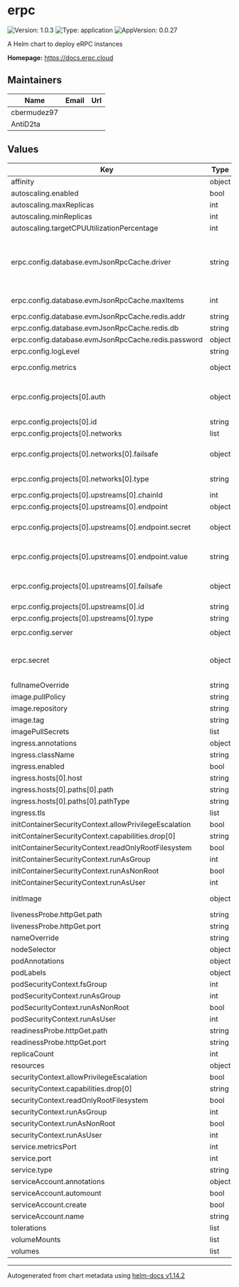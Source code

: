 
# erpc

![Version: 1.0.3](https://img.shields.io/badge/Version-1.0.3-informational?style=flat-square) ![Type: application](https://img.shields.io/badge/Type-application-informational?style=flat-square) ![AppVersion: 0.0.27](https://img.shields.io/badge/AppVersion-0.0.27-informational?style=flat-square)

A Helm chart to deploy eRPC instances

**Homepage:** <https://docs.erpc.cloud>

## Maintainers

| Name | Email | Url |
| ---- | ------ | --- |
| cbermudez97 |  |  |
| AntiD2ta |  |  |

## Values

| Key | Type | Default | Description |
|-----|------|---------|-------------|
| affinity | object | `{}` |  |
| autoscaling.enabled | bool | `false` |  |
| autoscaling.maxReplicas | int | `100` |  |
| autoscaling.minReplicas | int | `1` |  |
| autoscaling.targetCPUUtilizationPercentage | int | `80` |  |
| erpc.config.database.evmJsonRpcCache.driver | string | `""` | Cache driver to be used. One of `memory` or `redis`. Other drivers configurations will be ignored. DynamoDB and Postgres drivers are not supported at the moment. Ref: https://docs.erpc.cloud/config/database |
| erpc.config.database.evmJsonRpcCache.maxItems | int | `10000` | Maximum number of items to be cached. |
| erpc.config.database.evmJsonRpcCache.redis.addr | string | `""` | Redis server address. |
| erpc.config.database.evmJsonRpcCache.redis.db | string | `""` | Redis database to be used. |
| erpc.config.database.evmJsonRpcCache.redis.password | object | `{"secret":{"key":"","name":""}}` | Redis server password. |
| erpc.config.logLevel | string | `"warn"` | Erpc log level. |
| erpc.config.metrics | object | `{"enabled":true,"hostV4":"0.0.0.0","hostV6":"[::]","listenV4":true,"listenV6":false}` | Erpc prometheus metrics server configuration. |
| erpc.config.projects[0].auth | object | `{"secretKey":"","type":"secret"}` | Project authentication strategies. Ref: https://docs.erpc.cloud/config/auth. Only `secret` strategy is supported at the moment. |
| erpc.config.projects[0].id | string | `""` |  |
| erpc.config.projects[0].networks | list | `[{"chainId":1,"failsafe":{},"type":"evm"}]` | Project networks to be used. |
| erpc.config.projects[0].networks[0].failsafe | object | `{}` | Failsafe policies to be used for this network. Ref: https://docs.erpc.cloud/config/failsafe |
| erpc.config.projects[0].networks[0].type | string | `"evm"` | Chain type to be used. Only `evm` is supported at the moment. |
| erpc.config.projects[0].upstreams[0].chainId | int | `1` | Upstream chain id to be used. |
| erpc.config.projects[0].upstreams[0].endpoint | object | `{"secret":{"enabled":false,"key":""},"value":""}` | Upstream endpoint to be used. |
| erpc.config.projects[0].upstreams[0].endpoint.secret | object | `{"enabled":false,"key":""}` | Optional secret key to be used. This key is taken from the configured `erpc.secret` resource. |
| erpc.config.projects[0].upstreams[0].endpoint.value | string | `""` | Optional endpoint value. Ignored if the endpoint is using the `secret` configuration. |
| erpc.config.projects[0].upstreams[0].failsafe | object | `{}` | Failsafe policies to be used for this upstream. Ref: https://docs.erpc.cloud/config/failsafe |
| erpc.config.projects[0].upstreams[0].id | string | `""` |  |
| erpc.config.projects[0].upstreams[0].type | string | `"evm"` | Upstream type to be used. |
| erpc.config.server | object | `{"httpHostV4":"0.0.0.0","httpHostV6":"[::]","listenV4":true,"listenV6":false}` | Erpc json-rpc server configuration. |
| erpc.secret | object | `{"name":""}` | Erpc required secret used for the init container. All keys used for configurations secrets must be defined inside this secret resource. |
| fullnameOverride | string | `""` |  |
| image.pullPolicy | string | `"IfNotPresent"` |  |
| image.repository | string | `"ghcr.io/erpc/erpc"` |  |
| image.tag | string | `""` |  |
| imagePullSecrets | list | `[]` |  |
| ingress.annotations | object | `{}` |  |
| ingress.className | string | `""` |  |
| ingress.enabled | bool | `false` |  |
| ingress.hosts[0].host | string | `"chart-example.local"` |  |
| ingress.hosts[0].paths[0].path | string | `"/"` |  |
| ingress.hosts[0].paths[0].pathType | string | `"ImplementationSpecific"` |  |
| ingress.tls | list | `[]` |  |
| initContainerSecurityContext.allowPrivilegeEscalation | bool | `false` |  |
| initContainerSecurityContext.capabilities.drop[0] | string | `"ALL"` |  |
| initContainerSecurityContext.readOnlyRootFilesystem | bool | `true` |  |
| initContainerSecurityContext.runAsGroup | int | `1000` |  |
| initContainerSecurityContext.runAsNonRoot | bool | `true` |  |
| initContainerSecurityContext.runAsUser | int | `1000` |  |
| initImage | object | `{"pullPolicy":"IfNotPresent","repository":"bash","tag":"5.2"}` | Init image is used to generate the erpc config file. |
| livenessProbe.httpGet.path | string | `"/metrics"` |  |
| livenessProbe.httpGet.port | string | `"metrics"` |  |
| nameOverride | string | `""` |  |
| nodeSelector | object | `{}` |  |
| podAnnotations | object | `{}` |  |
| podLabels | object | `{}` |  |
| podSecurityContext.fsGroup | int | `1000` |  |
| podSecurityContext.runAsGroup | int | `1000` |  |
| podSecurityContext.runAsNonRoot | bool | `true` |  |
| podSecurityContext.runAsUser | int | `1000` |  |
| readinessProbe.httpGet.path | string | `"/metrics"` |  |
| readinessProbe.httpGet.port | string | `"metrics"` |  |
| replicaCount | int | `1` |  |
| resources | object | `{}` |  |
| securityContext.allowPrivilegeEscalation | bool | `false` |  |
| securityContext.capabilities.drop[0] | string | `"ALL"` |  |
| securityContext.readOnlyRootFilesystem | bool | `true` |  |
| securityContext.runAsGroup | int | `1000` |  |
| securityContext.runAsNonRoot | bool | `true` |  |
| securityContext.runAsUser | int | `1000` |  |
| service.metricsPort | int | `9000` |  |
| service.port | int | `80` |  |
| service.type | string | `"ClusterIP"` |  |
| serviceAccount.annotations | object | `{}` |  |
| serviceAccount.automount | bool | `true` |  |
| serviceAccount.create | bool | `true` |  |
| serviceAccount.name | string | `""` |  |
| tolerations | list | `[]` |  |
| volumeMounts | list | `[]` |  |
| volumes | list | `[]` |  |

----------------------------------------------
Autogenerated from chart metadata using [helm-docs v1.14.2](https://github.com/norwoodj/helm-docs/releases/v1.14.2)
